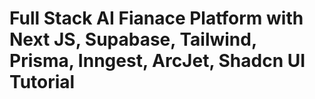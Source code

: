  # Full Stack AI Fianace Platform with Next JS, Supabase, Tailwind, Prisma, Inngest, ArcJet, Shadcn UI Tutorial 

